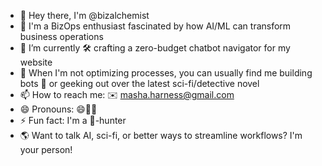 - 👋 Hey there, I'm @bizalchemist 
- 👀 I'm a BizOps enthusiast fascinated by how AI/ML can transform business operations
- 🌱 I’m currently 🛠️ crafting a zero-budget chatbot navigator for my website 
- 💞️ When I'm not optimizing processes, you can usually find me building bots 🤖 or geeking out over the latest sci-fi/detective novel
- 📫 How to reach me: ✉️ masha.harness@gmail.com
- 😄 Pronouns: 😄👱🏻
- ⚡ Fun fact: I'm a 🍄-hunter
- 🌎 Want to talk AI, sci-fi, or better ways to streamline workflows? I'm your person!

<!---
bizalchemist/bizalchemist is a ✨ special ✨ repository because its `README.md` (this file) appears on your GitHub profile.
You can click the Preview link to take a look at your changes.
--->
